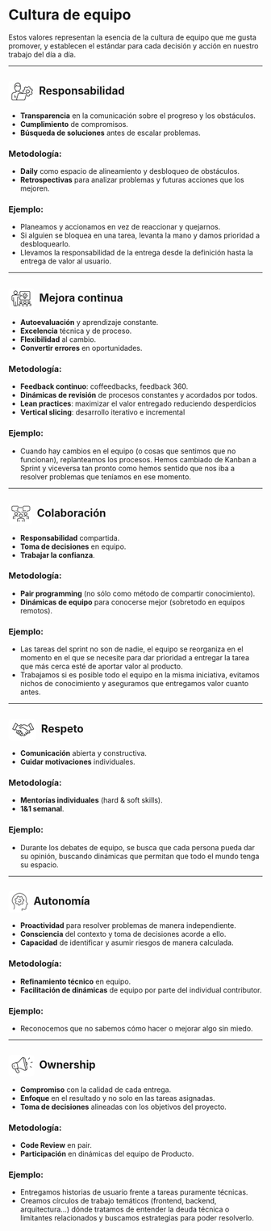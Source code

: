# Cultura de equipo

Estos valores representan la esencia de la cultura de equipo que me gusta promover, y establecen el estándar para cada decisión y acción en nuestro trabajo del día a día.

---

## <img src="./assets/responsabilidad.png" alt="responsabilidad" style="height: 2em; vertical-align: middle; border-radius: 10%; margin-right: 5px;" /> **Responsabilidad**

- **Transparencia** en la comunicación sobre el progreso y los obstáculos.
- **Cumplimiento** de compromisos.
- **Búsqueda de soluciones** antes de escalar problemas.

### **Metodología**:

- **Daily** como espacio de alineamiento y desbloqueo de obstáculos.
- **Retrospectivas** para analizar problemas y futuras acciones que los mejoren.

### **Ejemplo**:

- Planeamos y accionamos en vez de reaccionar y quejarnos.
- Si alguien se bloquea en una tarea, levanta la mano y damos prioridad a desbloquearlo.
- Llevamos la responsabilidad de la entrega desde la definición hasta la entrega de valor al usuario.

---

##  <img src="./assets/mejora-continua.png" alt="mejora-continua" style="height: 2em; vertical-align: middle; border-radius: 10%; margin-right: 5px;" /> **Mejora continua**

- **Autoevaluación** y aprendizaje constante.
- **Excelencia** técnica y de proceso.
- **Flexibilidad** al cambio.
- **Convertir errores** en oportunidades.

### **Metodología**:

- **Feedback continuo**: coffeedbacks, feedback 360.
- **Dinámicas de revisión** de procesos constantes y acordados por todos.
- **Lean practices**: maximizar el valor entregado reduciendo desperdicios
- **Vertical slicing**: desarrollo iterativo e incremental

### **Ejemplo**:

- Cuando hay cambios en el equipo (o cosas que sentimos que no funcionan), replanteamos los procesos. Hemos cambiado de Kanban a Sprint y viceversa tan pronto como hemos sentido que nos iba a resolver problemas que teníamos en ese momento.

---

##  <img src="./assets/colaboracion.png" alt="colaboracion" style="height: 2em; vertical-align: middle; border-radius: 10%; margin-right: 5px;" /> **Colaboración**

- **Responsabilidad** compartida.
- **Toma de decisiones** en equipo.
- **Trabajar la confianza**.

### **Metodología**:

- **Pair programming** (no sólo como método de compartir conocimiento).
- **Dinámicas de equipo** para conocerse mejor (sobretodo en equipos remotos).

### **Ejemplo**:

- Las tareas del sprint no son de nadie, el equipo se reorganiza en el momento en el que se necesite para dar prioridad a entregar la tarea que más cerca esté de aportar valor al producto.
- Trabajamos si es posible todo el equipo en la misma iniciativa, evitamos nichos de conocimiento y aseguramos que entregamos valor cuanto antes.

---

##  <img src="./assets/respeto.png" alt="respeto" style="height: 2em; vertical-align: middle; border-radius: 10%; margin-right: 5px;" /> **Respeto**

- **Comunicación** abierta y constructiva.
- **Cuidar motivaciones** individuales.

### **Metodología**:

- **Mentorías individuales** (hard & soft skills).
- **1&1 semanal**.

### **Ejemplo**:

- Durante los debates de equipo, se busca que cada persona pueda dar su opinión, buscando dinámicas que permitan que todo el mundo tenga su espacio.

---

##  <img src="./assets/autonomia.png" alt="autonomia" style="height: 2em; vertical-align: middle; border-radius: 10%; margin-right: 5px;" /> **Autonomía**

- **Proactividad** para resolver problemas de manera independiente.
- **Consciencia** del contexto y toma de decisiones acorde a ello.
- **Capacidad** de identificar y asumir riesgos de manera calculada.

### **Metodología**:

- **Refinamiento técnico** en equipo.
- **Facilitación de dinámicas** de equipo por parte del individual contributor.

### **Ejemplo**:

- Reconocemos que no sabemos cómo hacer o mejorar algo sin miedo.

---

##  <img src="./assets/ownership.png" alt="ownership" style="height: 2em; vertical-align: middle; border-radius: 10%; margin-right: 5px;" /> **Ownership**

- **Compromiso** con la calidad de cada entrega.
- **Enfoque** en el resultado y no solo en las tareas asignadas.
- **Toma de decisiones** alineadas con los objetivos del proyecto.

### **Metodología**:

- **Code Review** en pair.
- **Participación** en dinámicas del equipo de Producto.

### **Ejemplo**:

- Entregamos historias de usuario frente a tareas puramente técnicas.
- Creamos círculos de trabajo temáticos (frontend, backend, arquitectura…) dónde tratamos de entender la deuda técnica o limitantes relacionados y buscamos estrategias para poder resolverlo.
